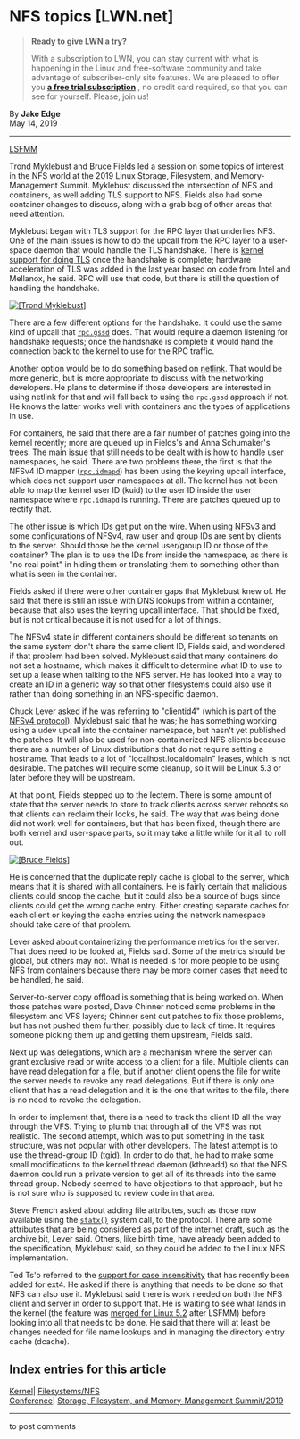 # NFS topics [LWN.net]

> **Ready to give LWN a try?**
> 
> With a subscription to LWN, you can stay current with what is happening in the Linux and free-software community and take advantage of subscriber-only site features. We are pleased to offer you **[a free trial subscription](https://lwn.net/Promo/nst-trial/claim)** , no credit card required, so that you can see for yourself. Please, join us! 

By **Jake Edge**  
May 14, 2019 

* * *

[LSFMM](/Articles/lsfmm2019/)

Trond Myklebust and Bruce Fields led a session on some topics of interest in the NFS world at the 2019 Linux Storage, Filesystem, and Memory-Management Summit. Myklebust discussed the intersection of NFS and containers, as well adding TLS support to NFS. Fields also had some container changes to discuss, along with a grab bag of other areas that need attention. 

Myklebust began with TLS support for the RPC layer that underlies NFS. One of the main issues is how to do the upcall from the RPC layer to a user-space daemon that would handle the TLS handshake. There is [kernel support for doing TLS](/Articles/666509/) once the handshake is complete; hardware acceleration of TLS was added in the last year based on code from Intel and Mellanox, he said. RPC will use that code, but there is still the question of handling the handshake. 

[ ![\[Trond Myklebust\]](https://static.lwn.net/images/2019/lsf-myklebust-sm.jpg) ](/Articles/788295/)

There are a few different options for the handshake. It could use the same kind of upcall that [`rpc.gssd`](http://man7.org/linux/man-pages/man8/rpc.gssd.8.html) does. That would require a daemon listening for handshake requests; once the handshake is complete it would hand the connection back to the kernel to use for the RPC traffic. 

Another option would be to do something based on [netlink](http://man7.org/linux/man-pages/man7/netlink.7.html). That would be more generic, but is more appropriate to discuss with the networking developers. He plans to determine if those developers are interested in using netlink for that and will fall back to using the `rpc.gssd` approach if not. He knows the latter works well with containers and the types of applications in use. 

For containers, he said that there are a fair number of patches going into the kernel recently; more are queued up in Fields's and Anna Schumaker's trees. The main issue that still needs to be dealt with is how to handle user namespaces, he said. There are two problems there, the first is that the NFSv4 ID mapper ([`rpc.idmapd`](http://man7.org/linux/man-pages/man8/rpc.idmapd.8.html)) has been using the keyring upcall interface, which does not support user namespaces at all. The kernel has not been able to map the kernel user ID (kuid) to the user ID inside the user namespace where `rpc.idmapd` is running. There are patches queued up to rectify that. 

The other issue is which IDs get put on the wire. When using NFSv3 and some configurations of NFSv4, raw user and group IDs are sent by clients to the server. Should those be the kernel user/group ID or those of the container? The plan is to use the IDs from inside the namespace, as there is "no real point" in hiding them or translating them to something other than what is seen in the container. 

Fields asked if there were other container gaps that Myklebust knew of. He said that there is still an issue with DNS lookups from within a container, because that also uses the keyring upcall interface. That should be fixed, but is not critical because it is not used for a lot of things. 

The NFSv4 state in different containers should be different so tenants on the same system don't share the same client ID, Fields said, and wondered if that problem had been solved. Myklebust said that many containers do not set a hostname, which makes it difficult to determine what ID to use to set up a lease when talking to the NFS server. He has looked into a way to create an ID in a generic way so that other filesystems could also use it rather than doing something in an NFS-specific daemon. 

Chuck Lever asked if he was referring to "clientid4" (which is part of the [NFSv4 protocol](https://tools.ietf.org/html/rfc5661)). Myklebust said that he was; he has something working using a udev upcall into the container namespace, but hasn't yet published the patches. It will also be used for non-containerized NFS clients because there are a number of Linux distributions that do not require setting a hostname. That leads to a lot of "localhost.localdomain" leases, which is not desirable. The patches will require some cleanup, so it will be Linux 5.3 or later before they will be upstream. 

At that point, Fields stepped up to the lectern. There is some amount of state that the server needs to store to track clients across server reboots so that clients can reclaim their locks, he said. The way that was being done did not work well for containers, but that has been fixed, though there are both kernel and user-space parts, so it may take a little while for it all to roll out. 

[ ![\[Bruce Fields\]](https://static.lwn.net/images/2019/lsf-fields-sm.jpg) ](/Articles/788296/)

He is concerned that the duplicate reply cache is global to the server, which means that it is shared with all containers. He is fairly certain that malicious clients could snoop the cache, but it could also be a source of bugs since clients could get the wrong cache entry. Either creating separate caches for each client or keying the cache entries using the network namespace should take care of that problem. 

Lever asked about containerizing the performance metrics for the server. That does need to be looked at, Fields said. Some of the metrics should be global, but others may not. What is needed is for more people to be using NFS from containers because there may be more corner cases that need to be handled, he said. 

Server-to-server copy offload is something that is being worked on. When those patches were posted, Dave Chinner noticed some problems in the filesystem and VFS layers; Chinner sent out patches to fix those problems, but has not pushed them further, possibly due to lack of time. It requires someone picking them up and getting them upstream, Fields said. 

Next up was delegations, which are a mechanism where the server can grant exclusive read or write access to a client for a file. Multiple clients can have read delegation for a file, but if another client opens the file for write the server needs to revoke any read delegations. But if there is only one client that has a read delegation and it is the one that writes to the file, there is no need to revoke the delegation. 

In order to implement that, there is a need to track the client ID all the way through the VFS. Trying to plumb that through all of the VFS was not realistic. The second attempt, which was to put something in the task structure, was not popular with other developers. The latest attempt is to use the thread-group ID (tgid). In order to do that, he had to make some small modifications to the kernel thread daemon (kthreadd) so that the NFS daemon could run a private version to get all of its threads into the same thread group. Nobody seemed to have objections to that approach, but he is not sure who is supposed to review code in that area. 

Steve French asked about adding file attributes, such as those now available using the [`statx()`](http://man7.org/linux/man-pages/man2/statx.2.html) system call, to the protocol. There are some attributes that are being considered as part of the internet draft, such as the archive bit, Lever said. Others, like birth time, have already been added to the specification, Myklebust said, so they could be added to the Linux NFS implementation. 

Ted Ts'o referred to the [support for case insensitivity](/Articles/784041/) that has recently been added for ext4. He asked if there is anything that needs to be done so that NFS can also use it. Myklebust said there is work needed on both the NFS client and server in order to support that. He is waiting to see what lands in the kernel (the feature was [merged for Linux 5.2](/Articles/787963/) after LSFMM) before looking into all that needs to be done. He said that there will at least be changes needed for file name lookups and in managing the directory entry cache (dcache). 

  
Index entries for this article  
---  
[Kernel](/Kernel/Index)| [Filesystems/NFS](/Kernel/Index#Filesystems-NFS)  
[Conference](/Archives/ConferenceIndex/)| [Storage, Filesystem, and Memory-Management Summit/2019](/Archives/ConferenceIndex/#Storage_Filesystem_and_Memory-Management_Summit-2019)  
  


* * *

to post comments 

